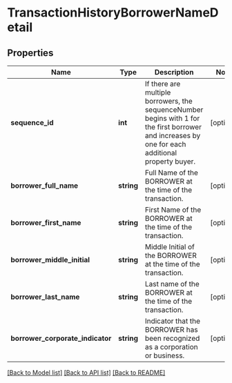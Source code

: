 # TransactionHistoryBorrowerNameDetail

## Properties
Name | Type | Description | Notes
------------ | ------------- | ------------- | -------------
**sequence_id** | **int** | If there are multiple borrowers, the sequenceNumber begins with 1 for the first borrower and increases by one for each additional property buyer. | [optional] 
**borrower_full_name** | **string** | Full Name of the BORROWER at the time of the transaction. | [optional] 
**borrower_first_name** | **string** | First Name of the BORROWER at the time of the transaction. | [optional] 
**borrower_middle_initial** | **string** | Middle Initial of the BORROWER at the time of the transaction. | [optional] 
**borrower_last_name** | **string** | Last name of the BORROWER at the time of the transaction. | [optional] 
**borrower_corporate_indicator** | **string** | Indicator that the BORROWER has been recognized as a corporation or business. | [optional] 

[[Back to Model list]](../../README.md#documentation-for-models) [[Back to API list]](../../README.md#documentation-for-api-endpoints) [[Back to README]](../../README.md)

